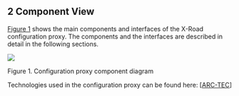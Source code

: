 ## 2 Component View

[Figure 1](#Ref_Configuration_proxy_component_diagram) shows the main components and interfaces of the X-Road configuration proxy. The components and the interfaces are described in detail in the following sections.



![](img/arc-cp_configuration_proxy_component_diagram.png)

Figure 1. Configuration proxy component diagram

Technologies used in the configuration proxy can be found here: \[[ARC-TEC](#Ref_ARC-TEC)\]